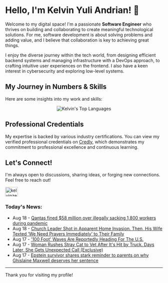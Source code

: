# Hello, I'm Kelvin Yuli Andrian! 👋

Welcome to my digital space! I'm a passionate **Software Engineer** who thrives on building and collaborating to create meaningful technological solutions. For me, software development is about solving problems and adding value, and I believe that collaboration is key to achieving great things.

I enjoy the diverse journey within the tech world, from designing efficient backend systems and managing infrastructure with a DevOps approach, to crafting intuitive user experiences on the frontend. I also have a keen interest in cybersecurity and exploring low-level systems.

## My Journey in Numbers & Skills

Here are some insights into my work and skills:

<p align="center">
  <img src="https://github-readme-stats.vercel.app/api/top-langs/?username=kelvinzer0&layout=compact&theme=radical" alt="Kelvin's Top Languages" />
</p>

## Professional Credentials

My expertise is backed by various industry certifications. You can view my verified professional credentials on [Credly](https://www.credly.com/users/kelvin-yuli-andrian/badges), which demonstrates my commitment to professional excellence and continuous learning.

## Let's Connect!

I'm always open to discussions, sharing ideas, or forging new connections. Feel free to reach out!

<p align="left">
    <a href="https://linkedin.com/in/kelvinzero" target="blank"><img align="center" src="https://cdn.jsdelivr.net/npm/simple-icons@3.0.1/icons/linkedin.svg" alt="kelvinzero" height="30" width="40" /></a>
</p>

### Today's News:

<!-- feed start -->
- Aug 18 - [Qantas fined $58 million over illegally sacking 1,800 workers during pandemic](https://www.yahoo.com/news/articles/qantas-fined-58-million-over-013408205.html)
- Aug 18 - [Church Leader Shot in Apparent Home Invasion. Then, His Wife Texted ‘We Need Prayers Immediately’ to Their Family](https://www.yahoo.com/news/articles/church-leader-shot-apparent-home-000950565.html)
- Aug 17 - ['100 Foot' Waves Are Reportedly Heading For The U.S.](https://www.yahoo.com/news/articles/100-foot-waves-reportedly-heading-233014062.html)
- Aug 17 - [Woman Rushes Stray Cat to Vet After It's Hit by Truck. Days Later, She Gets Unexpected Call (Exclusive)](https://www.yahoo.com/lifestyle/articles/woman-rushes-stray-cat-vet-213000621.html)
- Aug 17 - [Epstein survivor shares stark reminder to parents on why Ghislaine Maxwell deserves her sentence](https://www.yahoo.com/news/videos/epstein-survivor-shares-stark-reminder-211055652.html)
<!-- feed end -->

---

Thank you for visiting my profile!
